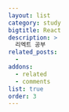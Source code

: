 ```yaml
---
layout: list
category: study
bigtitle: React
description: >
  리엑트 공부
related_posts:
  -
addons:
  - related
  - comments
list: true
order: 3
---
```


